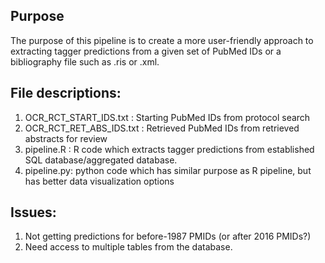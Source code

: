 ## Purpose
The purpose of this pipeline is to create a more user-friendly approach to extracting tagger predictions from a given set of PubMed IDs or a bibliography file such as .ris or .xml. 

## File descriptions:
1. OCR_RCT_START_IDS.txt : Starting PubMed IDs from protocol search 
2. OCR_RCT_RET_ABS_IDS.txt : Retrieved PubMed IDs from retrieved abstracts for review 
3. pipeline.R : R code which extracts tagger predictions from established SQL database/aggregated database.
4. pipeline.py: python code which has similar purpose as R pipeline, but has better data visualization options

## Issues:
1. Not getting predictions for before-1987 PMIDs (or after 2016 PMIDs?)
2. Need access to multiple tables from the database. 
